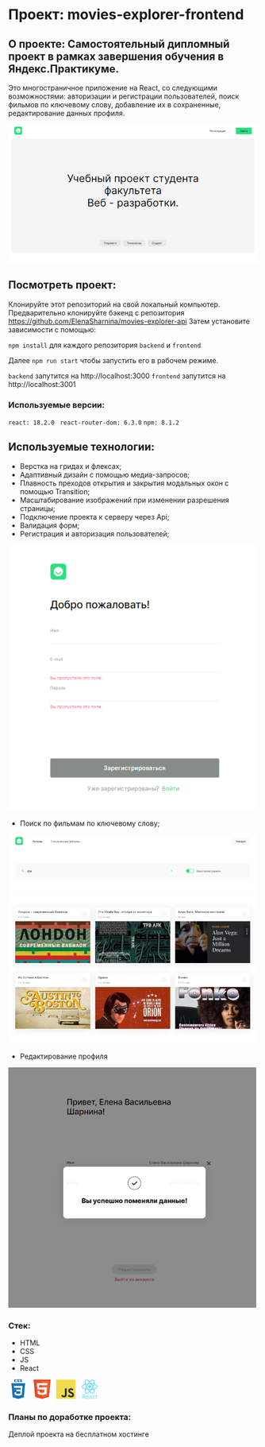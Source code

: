  # Проект: movies-explorer-frontend

## О проекте: Самостоятельный дипломный проект в рамках завершения обучения в Яндекс.Практикуме.
Это многостраничное приложение на React, со следующими возможностями: авторизации и регистрации пользователей, поиск фильмов по ключевому слову, добавление их в сохраненные, редактирование данных профиля.


<div id="header" align="left">
  <img src="src\images\2022-08-07_23-31-13.png" width="600"/>
</div>

## Посмотреть проект:
Клонируйте этот репозиторий на свой локальный компьютер. 
Предварительно клонируйте бэкенд с репозитория https://github.com/ElenaSharnina/movies-explorer-api
Затем установите зависимости с помощью:

`npm install` для каждого репозитория `backend` и `frontend`

Далее
`npm run start`
чтобы запустить его в рабочем режиме.

`backend` запутится на http://localhost:3000
`frontend` запутится на http://localhost:3001

### Используемые версии:
`react: 18.2.0 ` `react-router-dom: 6.3.0` `npm: 8.1.2`

## Используемые технологии:

* Верстка на гридах и флексах;
* Адаптивный дизайн с помощью медиа-запросов;
* Плавность преходов открытия и закрытия модальных окон с помощью Transition;
* Масштабирование изображений при изменении разрешения страницы;
* Подключение проекта к серверу через Api;
* Валидация форм;
* Регистрация и авторизация пользователей;
<div id="header" align="left">
  <img src="src\images\2022-08-07_23-38-22.png" width="500"/>
</div>

* Поиск по фильмам по ключевому слову;
<div id="header" align="left">
  <img src="src\images\2022-08-07_23-35-41.png" width="500"/>
</div>

* Редактирование профиля
<div id="header" align="left">
  <img src="src\images\2022-08-07_23-37-37.png" width="500"/>
</div>

### Стек:
- HTML
- CSS
- JS
- React

<img src="https://github.com/devicons/devicon/blob/master/icons/css3/css3-plain-wordmark.svg"  title="CSS3" alt="CSS" width="40" height="40"/>&nbsp;
<img src="https://github.com/devicons/devicon/blob/master/icons/html5/html5-original.svg" title="HTML5" alt="HTML" width="40" height="40"/>&nbsp;
<img src="https://github.com/devicons/devicon/blob/master/icons/javascript/javascript-original.svg" title="JavaScript" alt="JavaScript" width="40" height="40"/>&nbsp;
<img src="https://github.com/devicons/devicon/blob/master/icons/react/react-original-wordmark.svg" title="React" alt="React" width="40" height="40"/>&nbsp;

### Планы по доработке проекта:
Деплой проекта на бесплатном хостинге
